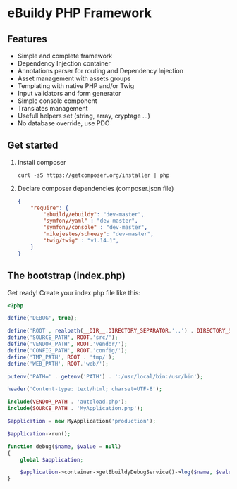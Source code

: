 eBuildy PHP Framework
=====================

Features
--------

- Simple and complete framework
- Dependency Injection container
- Annotations parser for routing and Dependency Injection
- Asset management with assets groups
- Templating with native PHP and/or Twig
- Input validators and form generator
- Simple console component
- Translates management
- Usefull helpers set (string, array, cryptage ...)
- No database override, use PDO

Get started
-----------

1. Install composer

	``curl -sS https://getcomposer.org/installer | php``

2. Declare composer dependencies (composer.json file)

    ```json
    {
		"require": {
			"ebuildy/ebuildy": "dev-master",
			"symfony/yaml" : "dev-master",
			"symfony/console" : "dev-master",
			"mikejestes/scheezy": "dev-master",
			"twig/twig" : "v1.14.1",
		}
    }


The bootstrap (index.php)
-------------------------

Get ready! Create your index.php file like this:

```php
<?php

define('DEBUG', true);

define('ROOT', realpath(__DIR__.DIRECTORY_SEPARATOR.'..') . DIRECTORY_SEPARATOR);
define('SOURCE_PATH', ROOT.'src/');
define('VENDOR_PATH', ROOT.'vendor/');
define('CONFIG_PATH', ROOT.'config/');
define('TMP_PATH', ROOT . 'tmp/');
define('WEB_PATH', ROOT.'web/');

putenv('PATH=' . getenv('PATH') . ':/usr/local/bin:/usr/bin');

header('Content-type: text/html; charset=UTF-8');

include(VENDOR_PATH . 'autoload.php');
include(SOURCE_PATH . 'MyApplication.php');

$application = new MyApplication('production');

$application->run();

function debug($name, $value = null)
{
	global $application;

	$application->container->getEbuildyDebugService()->log($name, $value);
}
